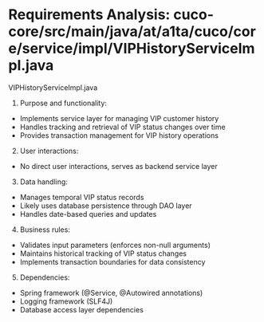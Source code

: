 # Requirements Analysis: cuco-core/src/main/java/at/a1ta/cuco/core/service/impl/VIPHistoryServiceImpl.java

VIPHistoryServiceImpl.java
1. Purpose and functionality:
- Implements service layer for managing VIP customer history
- Handles tracking and retrieval of VIP status changes over time
- Provides transaction management for VIP history operations

2. User interactions:
- No direct user interactions, serves as backend service layer

3. Data handling:
- Manages temporal VIP status records
- Likely uses database persistence through DAO layer
- Handles date-based queries and updates

4. Business rules:
- Validates input parameters (enforces non-null arguments)
- Maintains historical tracking of VIP status changes
- Implements transaction boundaries for data consistency

5. Dependencies:
- Spring framework (@Service, @Autowired annotations)
- Logging framework (SLF4J)
- Database access layer dependencies